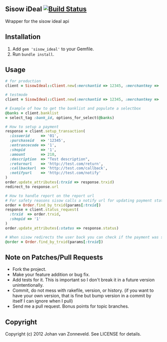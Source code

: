 ## Sisow iDeal [![Build Status](https://secure.travis-ci.org/jhnvz/sisow_ideal.png?branch=master)](http://travis-ci.org/jhnvz/sisow_ideal)

Wrapper for the sisow ideal api

Installation
------------

1. Add `gem 'sisow_ideal'` to your Gemfile.
1. Run `bundle install`.

## Usage
```ruby
# for production
client = SisowIdeal::Client.new(:merchantid => 12345, :merchantkey => '5a48c58eabfcb4c')

# testmode
client = SisowIdeal::Client.new(:merchantid => 12345, :merchantkey => '5a48c58eabfcb4c', :test => true)

# Example of how to get the banklist and populate a selectbox
@banks = client.banklist
= select_tag :bank_id, options_for_select(@banks)

# How to setup a payment
response = client.setup_transaction(
  :issuerid     => '01',
  :purchaseid   => '12345',
  :entrancecode => '1',
  :shopid       => '1',
  :amount       => 210,
  :description  => "Test description",
  :returnurl    => 'http://test.com/return',
  :callbackurl  => 'http://test.com/callback',
  :notifyurl    => 'http://test.com/notify'
)
order.update_attributes(:trxid => response.trxid)
redirect_to response.url

# How to handle report on the report url
# For safety reasons sisow calls a notify url for updating payment status before redirecting back to the application
order = Order.find_by_trxid(params[:trxid])
response = client.status_request(
  :trxid  => order.trxid,
  :shopid => '1'
)
order.update_attributes(:status => response.status)

# When sisow redirects the user back you can check if the payment was succesfull bij finding the order object
@order = Order.find_by_trxid(params[:trxid])
```
## Note on Patches/Pull Requests

* Fork the project.
* Make your feature addition or bug fix.
* Add tests for it. This is important so I don't break it in a
  future version unintentionally.
* Commit, do not mess with rakefile, version, or history.
  (if you want to have your own version, that is fine but bump version in a commit by itself I can ignore when I pull)
* Send me a pull request. Bonus points for topic branches.

## Copyright

Copyright (c) 2012 Johan van Zonneveld. See LICENSE for details.